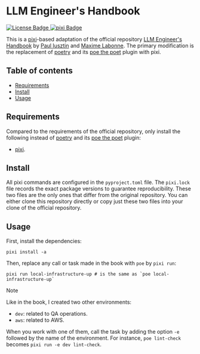 # LLM Engineer's Handbook
<p>
  <a href="https://github.com/pabroux/unvX/blob/master/LICENSE">
    <picture>
      <img src="https://img.shields.io/github/license/pabroux/unvX.svg?label=Licence" alt="License Badge">
    </picture>
  </a>
  <a href="https://pixi.sh">
    <picture>
      <img src="https://img.shields.io/endpoint?url=https://raw.githubusercontent.com/prefix-dev/pixi/main/assets/badge/v0.json" alt="pixi Badge">
    </picture>
  </a>
</p>


This is a [pixi](https://pixi.sh)-based adaptation of the official repository [LLM Engineer's Handbook](https://github.com/PacktPublishing/LLM-Engineers-Handbook) by [Paul Iusztin](https://github.com/iusztinpaul) and [Maxime Labonne](https://github.com/mlabonne). The primary modification is the replacement of [poetry](https://github.com/python-poetry/poetry) and its [poe the poet](https://github.com/nat-n/poethepoet) plugin with pixi.

## Table of contents

- [Requirements](#requirements)
- [Install](#install)
- [Usage](#usage)

## Requirements

Compared to the requirements of the official repository, only install the following instead of [poetry](https://github.com/python-poetry/poetry) and its [poe the poet](https://github.com/nat-n/poethepoet) plugin:

- [pixi](https://pixi.sh).

## Install

All pixi commands are configured in the `pyproject.toml` file. The `pixi.lock` file records the exact package versions to guarantee reproducibility. These two files are the only ones that differ from the original repository. You can either clone this repository directly or copy just these two files into your clone of the official repository.

## Usage

First, install the dependencies:
```shell
pixi install -a
```

Then, replace any call or task made in the book with `poe` by `pixi run`:
```shell
pixi run local-infrastructure-up # is the same as `poe local-infrastructure-up`
```

> [!NOTE]
> Like in the book, I created two other environments:
> - `dev`: related to QA operations.
> - `aws`: related to AWS.
>
> When you work with one of them, call the task by adding the option `-e` followed by the name of the environment. For instance, `poe lint-check` becomes `pixi run -e dev lint-check`.



